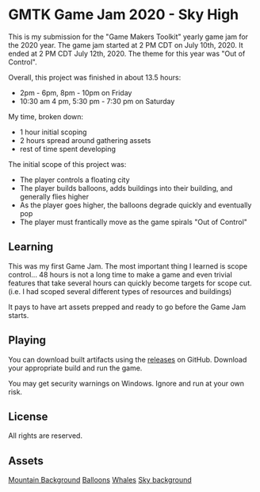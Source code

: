# GMTK Game Jam 2020 - Sky High

This is my submission for the "Game Makers Toolkit" yearly game jam for the 2020 year. The game jam started at 2 PM CDT on July 10th, 2020. It ended at 2 PM CDT July 12th, 2020. The theme for this year was "Out of Control".

Overall, this project was finished in about 13.5 hours:

- 2pm - 6pm, 8pm - 10pm on Friday
- 10:30 am 4 pm, 5:30 pm - 7:30 pm on Saturday

My time, broken down:

- 1 hour initial scoping
- 2 hours spread around gathering assets
- rest of time spent developing

The initial scope of this project was:

- The player controls a floating city
- The player builds balloons, adds buildings into their building, and generally flies higher
- As the player goes higher, the balloons degrade quickly and eventually pop
- The player must frantically move as the game spirals "Out of Control"

## Learning

This was my first Game Jam. The most important thing I learned is scope control... 48 hours is not a long time to make a game and even trivial features that take several hours can quickly become targets for scope cut. (i.e. I had scoped several different types of resources and buildings)

It pays to have art assets prepped and ready to go before the Game Jam starts.

## Playing

You can download built artifacts using the [releases](https://github.com/LaffertyDev/SkyHigh/releases) on GitHub. Download your appropriate build and run the game.

You may get security warnings on Windows. Ignore and run at your own risk.

## License

All rights are reserved.

## Assets

[Mountain Background](https://opengameart.org/content/bevouliin-free-mountain-game-background)
[Balloons](https://opengameart.org/content/balloon-pop-sprite)
[Whales](https://opengameart.org/content/basic-whales)
[Sky background](https://opengameart.org/content/sky-clouds)

